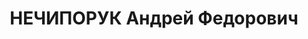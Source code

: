 ---
title: НЕЧИПОРУК Андрей Федорович
description: "1904 р. народження, м. Миколаїв, українець, із службовців. Проживав\
  \ у м. Миколаєві. Начальник механічного цеху заводу ім. А. Марті. \n  Заарештований\
  \ 09.10.1937 р. Вироком Військової Колегії Верховного Суду СРСР від 24.11.1937 р.\
  \ засуджений до розстрілу з конфіскацією майна. Страчений 24.11.1937 р. Місце поховання\
  \ невідомо. \n  Реабілітований у 1957 р."
---